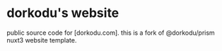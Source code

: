 # dorkodu's website

public source code for [dorkodu.com].
this is a fork of @dorkodu/prism nuxt3 website template.
